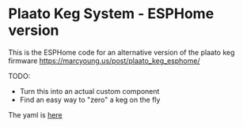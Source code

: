 Plaato Keg System - ESPHome version
===================================

This is the ESPHome code for an alternative version of the plaato keg firmware
https://marcyoung.us/post/plaato_keg_esphome/

TODO:

* Turn this into an actual custom component
* Find an easy way to "zero" a keg on the fly

The yaml is [here](plaato_keg.yaml)
